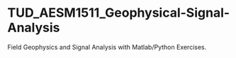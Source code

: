 # TUD_AESM1511_Geophysical-Signal-Analysis
Field Geophysics and Signal Analysis with Matlab/Python Exercises.
